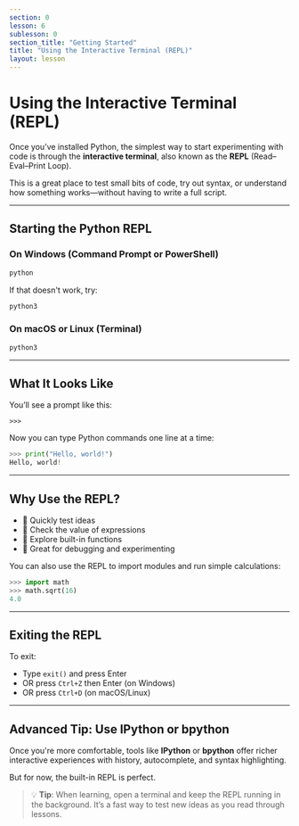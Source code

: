 ```yaml
---
section: 0
lesson: 6
sublesson: 0
section_title: "Getting Started"
title: "Using the Interactive Terminal (REPL)"
layout: lesson
---
```


# Using the Interactive Terminal (REPL)

Once you’ve installed Python, the simplest way to start experimenting with code is through the **interactive terminal**, also known as the **REPL** (Read–Eval–Print Loop).

This is a great place to test small bits of code, try out syntax, or understand how something works—without having to write a full script.

---

## Starting the Python REPL

### On Windows (Command Prompt or PowerShell)

```bash
python
```

If that doesn't work, try:

```bash
python3
```

### On macOS or Linux (Terminal)

```bash
python3
```

---

## What It Looks Like

You’ll see a prompt like this:

```
>>>
```

Now you can type Python commands one line at a time:

```python
>>> print("Hello, world!")
Hello, world!
```

---

## Why Use the REPL?

- 🧪 Quickly test ideas
- 🧵 Check the value of expressions
- 🔎 Explore built-in functions
- 🧰 Great for debugging and experimenting

You can also use the REPL to import modules and run simple calculations:

```python
>>> import math
>>> math.sqrt(16)
4.0
```

---

## Exiting the REPL

To exit:
- Type `exit()` and press Enter
- OR press `Ctrl+Z` then Enter (on Windows)
- OR press `Ctrl+D` (on macOS/Linux)

---

## Advanced Tip: Use IPython or bpython

Once you're more comfortable, tools like **IPython** or **bpython** offer richer interactive experiences with history, autocomplete, and syntax highlighting.

But for now, the built-in REPL is perfect.

> 💡 **Tip**: When learning, open a terminal and keep the REPL running in the background. It’s a fast way to test new ideas as you read through lessons.

